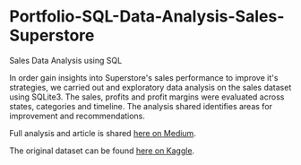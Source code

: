 # Portfolio-SQL-Data-Analysis-Sales-Superstore
Sales Data Analysis using SQL


In order gain insights into Superstore's sales performance to improve it's strategies, we carried out and exploratory data analysis on the sales dataset using SQLite3. The sales, profits and profit margins were evaluated across states, categories and timeline. The analysis shared identifies areas for improvement and recommendations.

Full analysis and article is shared [here on Medium](https://medium.com/@ohwowwhat/sales-analysis-using-sql-23c1072810d6). 

The original dataset can be found [here on Kaggle](https://www.kaggle.com/datasets/vivek468/superstore-dataset-final?resource=download).
